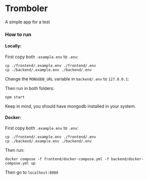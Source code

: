 # Tromboler
A simple app for a test

### How to run
#### Locally:
First copy both `.example.env` to `.env`:
```
cp ./frontend/.example.env ./frontend/.env
cp ./backend/.example.env ./backend/.env
```

Change the `MONGODB_URL` variable in `backend/.env` to `127.0.0.1`:

Then run in both folders:
```
npm start
```

Keep in mind, you should have mongodb installed in your system.

#### Docker:
First copy both `.example.env` to `.env`:
```
cp ./frontend/.example.env ./frontend/.env
cp ./backend/.example.env ./backend/.env
```

Then run:
```
docker compose -f frontend/docker-compose.yml -f backend/docker-compose.yml up
```

Then go to `localhost:8080`
